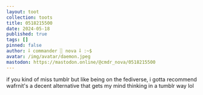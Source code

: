 ```yaml
---
layout: toot
collection: toots
title: 0518215500
date: 2024-05-18
published: true
tags: []
pinned: false
author: ⸸ commander ░ nova ⸸ :~$
avatar: /img/avatar/daemon.jpeg
mastodon: https://mastodon.online/@cmdr_nova/0518215500
---
```


if you kind of miss tumblr but like being on the fediverse, i gotta recommend wafrnit's a decent alternative that gets my mind thinking in a tumblr way lol
